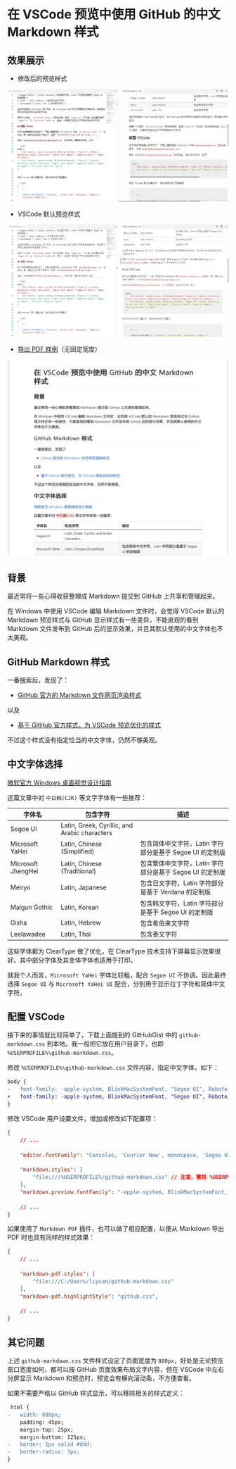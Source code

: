 # 在 VSCode 预览中使用 GitHub 的中文 Markdown 样式

## 效果展示

+ 修改后的预览样式

![GitHub 样式](./after.png)

+ VSCode 默认预览样式

![VSCode 默认](./before.png)

+ [导出 PDF 样例](./sample.pdf)（无固定宽度）

![导出 PDF（无固定宽度）](./pdf.png)


## 背景

最近常将一些心得收获整理成 Markdown 提交到 GitHub 上共享和管理起来。

在 Windows 中使用 VSCode 编辑 Markdown 文件时，会觉得 VSCode 默认的 Markdown 预览样式与 GitHub 显示样式有一些差异，不能直观的看到 Markdown 文件发布到 GitHub 后的显示效果，并且其默认使用的中文字体也不太美观。

## GitHub Markdown 样式

一番搜索后，发现了：

+ [GitHub 官方的 Markdown 文件网页渲染样式](https://github.com/sindresorhus/github-markdown-css)

以及

+ [基于 GitHub 官方样式，为 VSCode 预览优化的样式](https://gist.github.com/BigstickCarpet/5d31c053d0b1d52389eb2723f7550907)

不过这个样式没有指定恰当的中文字体，仍然不够美观。

## 中文字体选择

[微软官方 Windows 桌面视觉设计指南](https://msdn.microsoft.com/en-us/library/windows/desktop/dn742483(v=vs.85).aspx)

这篇文章中对 `中日韩(CJK)` 等文字字体有一些推荐：

| 字体名 | 包含字符 | 描述 |
| --- | --- | --- |
| Segoe UI |  Latin, Greek, Cyrillic, and Arabic characters |  |
| Microsoft YaHei | Latin, Chinese (Simplified) | 包含简体中文字符，Latin 字符部分是基于 Segoe UI 的定制版 |
| Microsoft JhengHei | Latin, Chinese (Traditional) | 包含繁体中文字符，Latin 字符部分是基于 Segoe UI 的定制版 |
| Meiryo | Latin, Japanese | 包含日文字符，Latin 字符部分是基于 Verdana 的定制版 |
| Malgun Gothic | Latin, Korean | 包含韩文字符，Latin 字符部分是基于 Segoe UI 的定制版 |
| Gisha | Latin, Hebrew | 包含希伯来文字符 |
| Leelawadee | Latin, Thai | 包含泰文字符 |

这些字体都为 ClearType 做了优化，在 ClearType 技术支持下屏幕显示效果很好。其中部分字体及其变体字体也适用于打印。

就我个人而言，`Microsoft YaHei` 字体比较粗，配合 `Segoe UI` 不协调。因此最终选择 `Segoe UI` 与 `Microsoft YaHei UI` 配合，分别用于显示拉丁字符和简体中文字符。

## 配置 VSCode

接下来的事情就比较简单了，下载上面提到的 GitHubGist 中的 `github-markdown.css` 到本地。我一般把它放在用户目录下，也即 `%USERPROFILE%\github-markdown.css`。

修改 `%USERPROFILE%\github-markdown.css` 文件内容，指定中文字体，如下：

```diff
body {
-   font-family: -apple-system, BlinkMacSystemFont, "Segoe UI", Roboto, Helvetica, Arial, sans-serif, "Apple Color Emoji", "Segoe UI Emoji", "Segoe UI Symbol";
+   font-family: -apple-system, BlinkMacSystemFont, "Segoe UI", Roboto, Helvetica, Arial, sans-serif, "Apple Color Emoji", "Segoe UI Emoji", "Segoe UI Symbol", "Microsoft YaHei UI Light";
}
```

修改 VSCode 用户设置文件，增加或修改如下配置项：

```json
{
    // ...

    "editor.fontFamily": "Consolas, 'Courier New', monospace, 'Segoe UI', 'Microsoft YaHei UI'",

    "markdown.styles": [
        "file:///%USERPROFILE%/github-markdown.css" // 注意，需将 %USERPROFILE% 修改为实际路径
    ],
    "markdown.preview.fontFamily": "-apple-system, BlinkMacSystemFont, 'Segoe WPC', 'Segoe UI', 'HelveticaNeue-Light', 'Ubuntu', 'Droid Sans', sans-serif, 'Microsoft YaHei UI'",

    // ...
}
```

如果使用了 `Markdown PDF` 插件，也可以做了相应配置，以便从 Markdown 导出 PDF 时也具有同样的样式效果：

```json
{
    // ...

    "markdown-pdf.styles": [
        "file:///C:/Users/liyuan/github-markdown.css"
    ],
    "markdown-pdf.highlightStyle": "github.css",

    // ...
}
```

## 其它问题

上述 `github-markdown.css` 文件样式设定了页面宽度为 `880px`，好处是无论预览窗口宽度如何，都可以按 GitHub 页面效果布局文字内容，但在 VSCode 中左右分屏显示 Markdown 和预览时，预览会有横向滚动条，不方便查看。

如果不需要严格以 GitHub 样式显示，可以移除相关的样式定义：

```diff
 html {
-   width: 880px;
    padding: 45px;
    margin-top: 25px;
    margin-bottom: 125px;
-   border: 1px solid #ddd;
-   border-radius: 3px;
}
```
